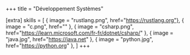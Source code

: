+++
title = "Développement Systèmes"

[extra]
skills = [
    { image = "rustlang.png", href="https://rustlang.org"},
    { image = "c.png", href="" },
    { image = "csharp.png", href="https://learn.microsoft.com/fr-fr/dotnet/csharp/" },
    { image = "java.jpg", href="https://java.net" },
    { image = "python.jpg", href="https://python.org" },
]
+++